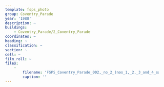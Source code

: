 ```yaml
---
template: fsps_photo
group: Coventry_Parade
year: '1980'
description: ~
buildings:
    - Coventry_Parade/2_Coventry_Parade
coordinates: ~
heading: ~
classification: ~
section: ~
cell: ~
film_roll: ~
files:
    -
        filename: 'FSPS_Coventry_Parade_002,_no_2_(nos_1,_2,_3_and_4_save_side_of_road),_1-2-D,_1980.png'
        caption: ''
---
```

